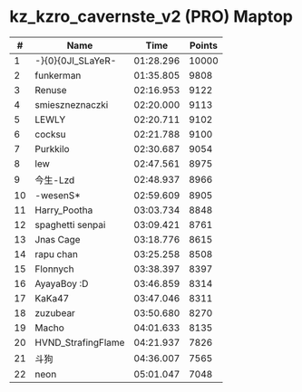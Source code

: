 # kz_kzro_cavernste_v2 (PRO) Maptop

|  # | Name | Time | Points |
|-------------- | -------------- | -------------- | -------------- | 
| 1 | -}{0}{0JI_SLaYeR- | 01:28.296 | 10000 | 
| 2 | funkerman | 01:35.805 | 9808 | 
| 3 | Renuse | 02:16.953 | 9122 | 
| 4 | smieszneznaczki | 02:20.000 | 9113 | 
| 5 | LEWLY | 02:20.711 | 9102 | 
| 6 | cocksu | 02:21.788 | 9100 | 
| 7 | Purkkilo | 02:30.687 | 9054 | 
| 8 | lew | 02:47.561 | 8975 | 
| 9 | 今生-Lzd | 02:48.937 | 8966 | 
| 10 | -wesenS* | 02:59.609 | 8905 | 
| 11 | Harry_Pootha | 03:03.734 | 8848 | 
| 12 | spaghetti senpai | 03:09.421 | 8761 | 
| 13 | Jnas Cage | 03:18.776 | 8615 | 
| 14 | rapu chan | 03:25.258 | 8508 | 
| 15 | Flonnych | 03:38.397 | 8397 | 
| 16 | AyayaBoy :D | 03:46.859 | 8314 | 
| 17 | KaKa47 | 03:47.046 | 8311 | 
| 18 | zuzubear | 03:50.680 | 8270 | 
| 19 | Macho | 04:01.633 | 8135 | 
| 20 | HVND_StrafingFlame | 04:21.937 | 7826 | 
| 21 | 斗狗 | 04:36.007 | 7565 | 
| 22 | neon | 05:01.047 | 7048 | 

